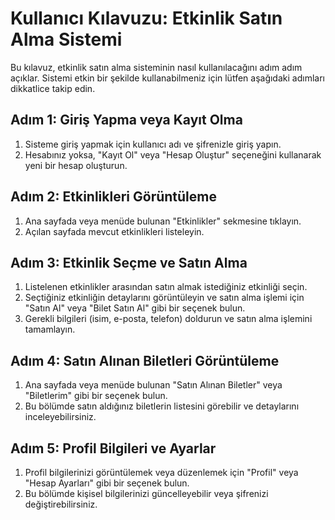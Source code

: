# Kullanıcı Kılavuzu: Etkinlik Satın Alma Sistemi

Bu kılavuz, etkinlik satın alma sisteminin nasıl kullanılacağını adım adım açıklar. Sistemi etkin bir şekilde kullanabilmeniz için lütfen aşağıdaki adımları dikkatlice takip edin.

## Adım 1: Giriş Yapma veya Kayıt Olma

1. Sisteme giriş yapmak için kullanıcı adı ve şifrenizle giriş yapın.
2. Hesabınız yoksa, "Kayıt Ol" veya "Hesap Oluştur" seçeneğini kullanarak yeni bir hesap oluşturun.

## Adım 2: Etkinlikleri Görüntüleme

1. Ana sayfada veya menüde bulunan "Etkinlikler" sekmesine tıklayın.
2. Açılan sayfada mevcut etkinlikleri listeleyin.

## Adım 3: Etkinlik Seçme ve Satın Alma

1. Listelenen etkinlikler arasından satın almak istediğiniz etkinliği seçin.
2. Seçtiğiniz etkinliğin detaylarını görüntüleyin ve satın alma işlemi için "Satın Al" veya "Bilet Satın Al" gibi bir seçenek bulun.
3. Gerekli bilgileri (isim, e-posta, telefon) doldurun ve satın alma işlemini tamamlayın.

## Adım 4: Satın Alınan Biletleri Görüntüleme

1. Ana sayfada veya menüde bulunan "Satın Alınan Biletler" veya "Biletlerim" gibi bir seçenek bulun.
2. Bu bölümde satın aldığınız biletlerin listesini görebilir ve detaylarını inceleyebilirsiniz.

## Adım 5: Profil Bilgileri ve Ayarlar

1. Profil bilgilerinizi görüntülemek veya düzenlemek için "Profil" veya "Hesap Ayarları" gibi bir seçenek bulun.
2. Bu bölümde kişisel bilgilerinizi güncelleyebilir veya şifrenizi değiştirebilirsiniz.
